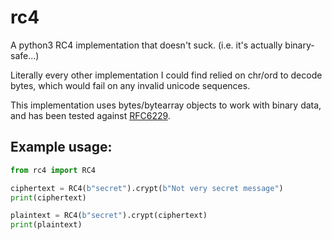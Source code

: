 # rc4
A python3 RC4 implementation that doesn't suck. (i.e. it's actually binary-safe...)

Literally every other implementation I could find relied on chr/ord to decode bytes,
which would fail on any invalid unicode sequences.

This implementation uses bytes/bytearray objects to work with binary data, and
has been tested against [RFC6229](https://tools.ietf.org/rfc/rfc6229.txt).

## Example usage:

```python
from rc4 import RC4

ciphertext = RC4(b"secret").crypt(b"Not very secret message")
print(ciphertext)

plaintext = RC4(b"secret").crypt(ciphertext)
print(plaintext)
```
